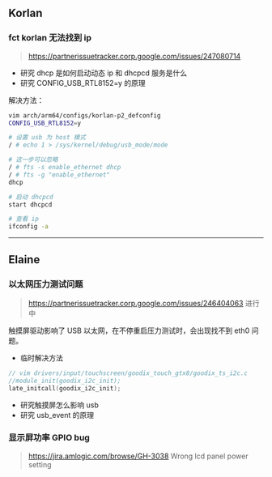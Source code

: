 
## Korlan

### fct korlan 无法找到 ip

> https://partnerissuetracker.corp.google.com/issues/247080714

- 研究 dhcp 是如何启动动态 ip 和 dhcpcd 服务是什么
- 研究 CONFIG_USB_RTL8152=y 的原理

解决方法：

```sh
vim arch/arm64/configs/korlan-p2_defconfig
CONFIG_USB_RTL8152=y

# 设置 usb 为 host 模式
/ # echo 1 > /sys/kernel/debug/usb_mode/mode

# 这一步可以忽略
/ # fts -s enable_ethernet dhcp
/ # fts -g "enable_ethernet"
dhcp

# 启动 dhcpcd
start dhcpcd

# 查看 ip
ifconfig -a
```

-----

## Elaine

### 以太网压力测试问题

> https://partnerissuetracker.corp.google.com/issues/246404063  进行中

触摸屏驱动影响了 USB 以太网，在不停重启压力测试时，会出现找不到 eth0 问题。

- 临时解决方法

```c
// vim drivers/input/touchscreen/goodix_touch_gtx8/goodix_ts_i2c.c
//module_init(goodix_i2c_init);
late_initcall(goodix_i2c_init);
```

- 研究触摸屏怎么影响 usb
- 研究 usb_event 的原理

### 显示屏功率 GPIO bug

> https://jira.amlogic.com/browse/GH-3038 Wrong lcd panel power setting


